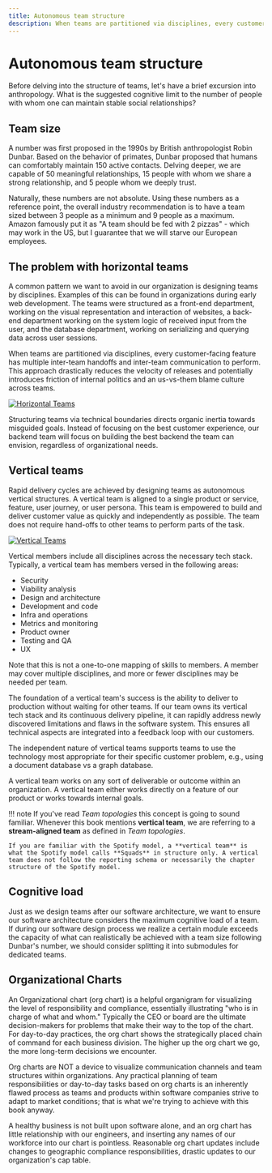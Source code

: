 ```yaml
---
title: Autonomous team structure
description: When teams are partitioned via disciplines, every customer-facing feature has multiple inter-team handoffs and inter-team communication to perform. This approach drastically reduces the velocity of releases and potentially introduces friction of internal politics and an us-vs-them blame culture across teams.
---
```


# Autonomous team structure

Before delving into the structure of teams, let's have a brief excursion into anthropology. What is the suggested cognitive limit to the number of people with whom one can maintain stable social relationships?

## Team size

A number was first proposed in the 1990s by British anthropologist Robin Dunbar. Based on the behavior of primates, Dunbar proposed that humans can comfortably maintain 150 active contacts. Delving deeper, we are capable of 50 meaningful relationships, 15 people with whom we share a strong relationship, and 5 people whom we deeply trust.

Naturally, these numbers are not absolute. Using these numbers as a reference point, the overall industry recommendation is to have a team sized between 3 people as a minimum and 9 people as a maximum. Amazon famously put it as "A team should be fed with 2 pizzas" - which may work in the US, but I guarantee that we will starve our European employees.

## The problem with horizontal teams

A common pattern we want to avoid in our organization is designing teams by disciplines. Examples of this can be found in organizations during early web development. The teams were structured as a front-end department, working on the visual representation and interaction of websites, a back-end department working on the system logic of received input from the user, and the database department, working on serializing and querying data across user sessions.

When teams are partitioned via disciplines, every customer-facing feature has multiple inter-team handoffs and inter-team communication to perform. This approach drastically reduces the velocity of releases and potentially introduces friction of internal politics and an us-vs-them blame culture across teams.

[![Horizontal Teams](../../assets/images/book/anatomy-of-a-software-company/horizontal-teams.webp)](../../assets/images/book/anatomy-of-a-software-company/horizontal-teams.png)

Structuring teams via technical boundaries directs organic inertia towards misguided goals. Instead of focusing on the best customer experience, our backend team will focus on building the best backend the team can envision, regardless of organizational needs.

## Vertical teams

Rapid delivery cycles are achieved by designing teams as autonomous vertical structures. A vertical team is aligned to a single product or service, feature, user journey, or user persona. This team is empowered to build and deliver customer value as quickly and independently as possible. The team does not require hand-offs to other teams to perform parts of the task.

[![Vertical Teams](../../assets/images/book/anatomy-of-a-software-company/vertical-teams.webp)](../../assets/images/book/anatomy-of-a-software-company/vertical-teams.png)

Vertical members include all disciplines across the necessary tech stack. Typically, a vertical team has members versed in the following areas:

- Security
- Viability analysis
- Design and architecture
- Development and code
- Infra and operations
- Metrics and monitoring
- Product owner
- Testing and QA
- UX

Note that this is not a one-to-one mapping of skills to members. A member may cover multiple disciplines, and more or fewer disciplines may be needed per team.

The foundation of a vertical team's success is the ability to deliver to production without waiting for other teams. If our team owns its vertical tech stack and its continuous delivery pipeline, it can rapidly address newly discovered limitations and flaws in the software system. This ensures all technical aspects are integrated into a feedback loop with our customers.

The independent nature of vertical teams supports teams to use the technology most appropriate for their specific customer problem, e.g., using a document database vs a graph database.

A vertical team works on any sort of deliverable or outcome within an organization. A vertical team either works directly on a feature of our product or works towards internal goals.

<!-- vale Vale.Avoid = NO -->

!!! note
    If you've read *Team topologies* this concept is going to sound familiar. Whenever this book mentions **vertical team**, we are referring to a **stream-aligned team** as defined in *Team topologies*.

    If you are familiar with the Spotify model, a **vertical team** is what the Spotify model calls **Squads** in structure only. A vertical team does not follow the reporting schema or necessarily the chapter structure of the Spotify model.

<!-- vale Vale.Avoid = YES -->

## Cognitive load

Just as we design teams after our software architecture, we want to ensure our software architecture considers the maximum cognitive load of a team. If during our software design process we realize a certain module exceeds the capacity of what can realistically be achieved with a team size following Dunbar's number, we should consider splitting it into submodules for dedicated teams.

## Organizational Charts

An Organizational chart (org chart) is a helpful organigram for visualizing the level of responsibility and compliance, essentially illustrating "who is in charge of what and whom." Typically the CEO or board are the ultimate decision-makers for problems that make their way to the top of the chart. For day-to-day practices, the org chart shows the strategically placed chain of command for each business division. The higher up the org chart we go, the more long-term decisions we encounter.

Org charts are NOT a device to visualize communication channels and team structures within organizations. Any practical planning of team responsibilities or day-to-day tasks based on org charts is an inherently flawed process as teams and products within software companies strive to adapt to market conditions; that is what we're trying to achieve with this book anyway.

A healthy business is not built upon software alone, and an org chart has little relationship with our engineers, and inserting any names of our workforce into our chart is pointless. Reasonable org chart updates include changes to geographic compliance responsibilities, drastic updates to our organization's cap table.
